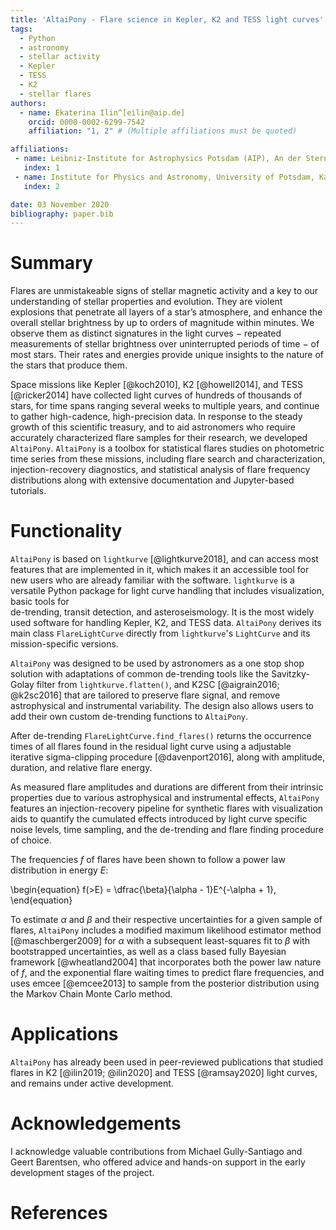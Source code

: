 ```yaml
---
title: 'AltaiPony - Flare science in Kepler, K2 and TESS light curves'
tags:
  - Python
  - astronomy
  - stellar activity
  - Kepler
  - TESS
  - K2
  - stellar flares
authors:
  - name: Ekaterina Ilin^[eilin@aip.de]
    orcid: 0000-0002-6299-7542
    affiliation: "1, 2" # (Multiple affiliations must be quoted)

affiliations:
 - name: Leibniz-Institute for Astrophysics Potsdam (AIP), An der Sternwarte 16, 14482 Potsdam, Germany
   index: 1
 - name: Institute for Physics and Astronomy, University of Potsdam, Karl-Liebknecht-Str. 24/25, 14476 Potsdam, Germany
   index: 2

date: 03 November 2020
bibliography: paper.bib
---
```


# Summary 

Flares are unmistakeable signs of stellar magnetic activity and a key to our understanding
of stellar properties and evolution. They are violent explosions that penetrate 
all layers of a star’s atmosphere, and enhance the overall stellar
brightness by up to orders of magnitude within minutes. We observe them as distinct
signatures in the light curves $-$ repeated measurements of stellar brightness over 
uninterrupted periods of time $-$ of most stars. Their rates and energies provide
unique insights to the nature of the stars that produce them. 

Space missions like Kepler [@koch2010], K2 [@howell2014], and TESS [@ricker2014] have
 collected light curves of hundreds of thousands of stars, for time spans ranging several weeks
to multiple years, and continue to gather high-cadence, high-precision
data. In response to the steady growth of this scientific treasury, and to aid
astronomers who require accurately characterized flare samples for their research, 
we developed `AltaiPony`. `AltaiPony` is a toolbox for statistical flares 
studies on photometric time series from these missions, including flare search 
and characterization, injection-recovery diagnostics, and statistical analysis 
of flare frequency distributions along with extensive 
documentation and Jupyter-based tutorials.

# Functionality

`AltaiPony` is based on `lightkurve` [@lightkurve2018], and can access most 
features that are implemented in it, which makes it an accessible tool for new 
users who are already familiar with the software. `lightkurve` is a versatile
Python package for light curve handling that includes visualization, basic tools for  
de-trending, transit detection, and asteroseismology. It is the most widely 
used software for handling Kepler, K2, and TESS data. `AltaiPony` derives its main
class `FlareLightCurve` directly from `lightkurve`'s `LightCurve` and its mission-specific
versions.

`AltaiPony` was designed to be used by astronomers as a one stop shop 
solution with adaptations of common de-trending tools like the Savitzky-Golay filter
from `lightkurve.flatten()`, and K2SC [@aigrain2016; @k2sc2016] that are tailored 
to preserve flare signal, and remove astrophysical and instrumental variability. 
The design also allows users to add their own custom de-trending functions to `AltaiPony`.

After de-trending `FlareLightCurve.find_flares()` returns the occurrence times of
 all flares found in the residual light curve using a adjustable iterative 
sigma-clipping procedure [@davenport2016], along with amplitude, duration, and relative
flare energy. 

As measured flare amplitudes and durations are different from their intrinsic properties 
due to various astrophysical and instrumental effects, `AltaiPony` features an 
injection-recovery pipeline for synthetic flares with visualization aids to quantify 
the cumulated effects introduced by light curve specific noise levels, time sampling,
 and the de-trending and flare finding procedure of choice. 

The frequencies $f$ of flares have been shown to follow a power law distribution in energy $E$:

\begin{equation}
f(>E) = \dfrac{\beta}{\alpha - 1}E^{-\alpha + 1},
\end{equation}

To estimate $\alpha$ and $\beta$ and their respective uncertainties for a given sample
 of flares, `AltaiPony` includes a modified maximum likelihood estimator method 
[@maschberger2009] for $\alpha$ with a subsequent least-squares fit to $\beta$ with 
bootstrapped uncertainties, as well as a class based fully Bayesian framework [@wheatland2004] that 
incorporates both the power law nature of $f$, and the exponential flare waiting times 
to predict flare frequencies, and uses emcee [@emcee2013] to sample from the posterior distribution using 
the Markov Chain Monte Carlo method.

# Applications

`AltaiPony` has already been used in peer-reviewed publications that studied flares 
in K2 [@ilin2019; @ilin2020] and TESS [@ramsay2020] light curves, and remains under active development.

# Acknowledgements

I acknowledge valuable contributions from Michael Gully-Santiago and Geert Barentsen,
who offered advice and hands-on support in the early development
stages of the project.

# References
